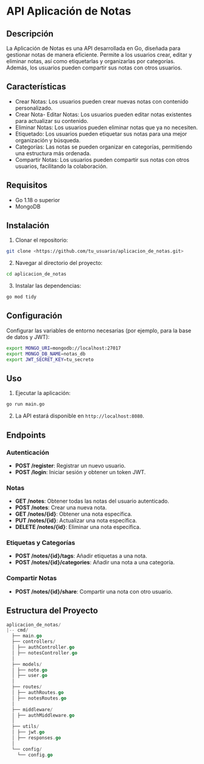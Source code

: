 # API Aplicación de Notas

## Descripción

La Aplicación de Notas es una API desarrollada en Go, diseñada para gestionar notas de manera eficiente. Permite a los usuarios crear, editar y eliminar notas, así como etiquetarlas y organizarlas por categorías. Además, los usuarios pueden compartir sus notas con otros usuarios.

## Características

- Crear Notas: Los usuarios pueden crear nuevas notas con contenido personalizado.
- Crear Nota- Editar Notas: Los usuarios pueden editar notas existentes para actualizar su contenido.
- Eliminar Notas: Los usuarios pueden eliminar notas que ya no necesiten.
- Etiquetado: Los usuarios pueden etiquetar sus notas para una mejor organización y búsqueda.
- Categorías: Las notas se pueden organizar en categorías, permitiendo una estructura más ordenada.
- Compartir Notas: Los usuarios pueden compartir sus notas con otros usuarios, facilitando la colaboración.

## Requisitos

- Go 1.18 o superior
- MongoDB

## Instalación

1. Clonar el repositorio:

```bash
git clone <https://github.com/tu_usuario/aplicacion_de_notas.git>
```

2. Navegar al directorio del proyecto:

```bash
cd aplicacion_de_notas
```

3. Instalar las dependencias:

```bash
go mod tidy
```

## Configuración

Configurar las variables de entorno necesarias (por ejemplo, para la base de datos y JWT):

```bash
export MONGO_URI=mongodb://localhost:27017
export MONGO_DB_NAME=notas_db
export JWT_SECRET_KEY=tu_secreto
```

## Uso

1. Ejecutar la aplicación:

```bash
go run main.go
```

2. La API estará disponible en `http://localhost:8080`.

## Endpoints

### Autenticación

- **POST /register**: Registrar un nuevo usuario.
- **POST /login**: Iniciar sesión y obtener un token JWT.

### Notas

- **GET /notes**: Obtener todas las notas del usuario autenticado.
- **POST /notes**: Crear una nueva nota.
- **GET /notes/{id}**: Obtener una nota específica.
- **PUT /notes/{id}**: Actualizar una nota específica.
- **DELETE /notes/{id}**: Eliminar una nota específica.

### Etiquetas y Categorías

- **POST /notes/{id}/tags**: Añadir etiquetas a una nota.
- **POST /notes/{id}/categories**: Añadir una nota a una categoría.

### Compartir Notas

- **POST /notes/{id}/share**: Compartir una nota con otro usuario.

## Estructura del Proyecto

```go
aplicacion_de_notas/
|-- cmd/
  ├── main.go
  ├── controllers/
  │ ├── authController.go
  │ ├── notesController.go
  │
  ├── models/
  │ ├── note.go
  │ ├── user.go
  │
  ├── routes/
  │ ├── authRoutes.go
  │ ├── notesRoutes.go
  │
  ├── middleware/
  │ ├── authMiddleware.go
  │
  ├── utils/
  │ ├── jwt.go
  │ ├── responses.go
  │
  └── config/
    └── config.go
```
